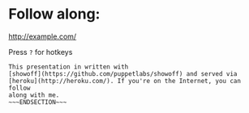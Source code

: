 <!SLIDE>
# Follow along: #

http://example.com/

Press `?` for hotkeys

~~~SECTION:notes~~~
This presentation in written with
[showoff](https://github.com/puppetlabs/showoff) and served via
[heroku](http://heroku.com/). If you're on the Internet, you can follow
along with me.
~~~ENDSECTION~~~
